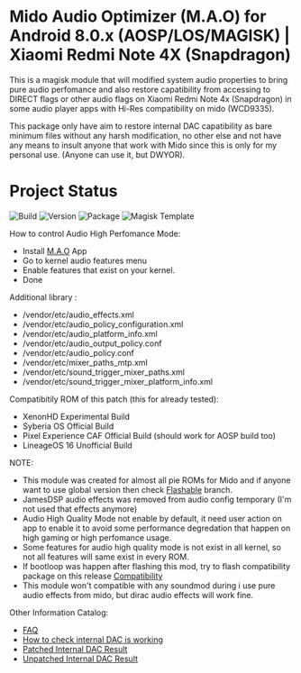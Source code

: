 # Mido Audio Optimizer (M.A.O) for Android 8.0.x (AOSP/LOS/MAGISK) | Xiaomi Redmi Note 4X (Snapdragon)

This is a magisk module that will modified system audio properties to bring pure audio perfomance and also restore capatibility from accessing to DIRECT flags or other audio flags on Xiaomi Redmi Note 4x (Snapdragon) in some audio player apps with Hi-Res compatibility on mido (WCD9335).

This package only have aim to restore internal DAC capatibility as bare minimum files without any harsh modification, no other else and not have any means to insult anyone that work with Mido since this is only for my personal use. (Anyone can use it, but DWYOR).

# Project Status
![Build](https://img.shields.io/badge/Build%20Status-Updated-green.svg) ![Version](https://img.shields.io/badge/Latest%20Version-0.9.6-blue.svg)
![Package](https://img.shields.io/badge/Package-Magisk-blue.svg) ![Magisk Template](https://img.shields.io/badge/Magisk%20Template-v19.0-blue.svg) 

How to control Audio High Perfomance Mode:
- Install [M.A.O](https://github.com/Nicklas373/M.A.O) App
- Go to kernel audio features menu
- Enable features that exist on your kernel.
- Done

Additional library :
- /vendor/etc/audio_effects.xml
- /vendor/etc/audio_policy_configuration.xml
- /vendor/etc/audio_platform_info.xml
- /vendor/etc/audio_output_policy.conf
- /vendor/etc/audio_policy.conf
- /vendor/etc/mixer_paths_mtp.xml
- /vendor/etc/sound_trigger_mixer_paths.xml
- /vendor/etc/sound_trigger_mixer_platform_info.xml

Compatibitily ROM of this patch (this for already tested):
- XenonHD Experimental Build
- Syberia OS Official Build
- Pixel Experience CAF Official Build (should work for AOSP build too)
- LineageOS 16 Unofficial Build

NOTE: 
- This module was created for almost all pie ROMs for Mido and if anyone want to use global version then check [Flashable](https://github.com/Nicklas373/Internal_DAC_Fixer/tree/flashable) branch. 
- JamesDSP audio effects was removed from audio config temporary (I'm not used that effects anymore)
- Audio High Quality Mode not enable by default, it need user action on app to enable it to avoid some performance degredation that happen on high gaming or high perfomance usage.
- Some features for audio high quality mode is not exist in all kernel, so not all features will same exist in every ROM.
- If bootloop was happen after flashing this mod, try to flash compatibility package on this release [Compatibility](https://github.com/Nicklas373/M.A.O-MAGISK-/releases/tag/1.0-C)
- This module won't compatible with any soundmod during i use pure audio effects from mido, but dirac audio effects will work fine.

Other Information Catalog:
- [FAQ](https://github.com/Nicklas373/Internal_DAC_Fixer/blob/master/docs/FAQ.md)
- [How to check internal DAC is working](https://github.com/Nicklas373/Internal_DAC_Fixer/blob/dev/magisk/docs/Neutron.md)
- [Patched Internal DAC Result](https://github.com/Nicklas373/Internal_DAC_Fixer/blob/dev/magisk/docs/Patched.md)
- [Unpatched Internal DAC Result](https://github.com/Nicklas373/Internal_DAC_Fixer/blob/dev/magisk/docs/Unpatched.md)

